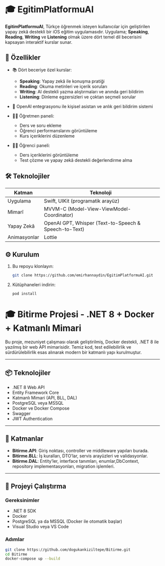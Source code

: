 # 🎓 EgitimPlatformuAI

**EgitimPlatformuAI**, Türkçe öğrenmek isteyen kullanıcılar için geliştirilen yapay zekâ destekli bir iOS eğitim uygulamasıdır. Uygulama; **Speaking**, **Reading**, **Writing** ve **Listening** olmak üzere dört temel dil becerisini kapsayan interaktif kurslar sunar.

## 📱 Özellikler

- 📚 Dört beceriye özel kurslar:  
  - **Speaking**: Yapay zekâ ile konuşma pratiği  
  - **Reading**: Okuma metinleri ve içerik soruları  
  - **Writing**: AI destekli yazma alıştırmaları ve anında geri bildirim  
  - **Listening**: Dinleme egzersizleri ve çoktan seçmeli sorular

- 🤖 OpenAI entegrasyonu ile kişisel asistan ve anlık geri bildirim sistemi

- 🧑‍🏫 Öğretmen paneli:  
  - Ders ve soru ekleme  
  - Öğrenci performanslarını görüntüleme  
  - Kurs içeriklerini düzenleme

- 👨‍🎓 Öğrenci paneli:  
  - Ders içeriklerini görüntüleme  
  - Test çözme ve yapay zekâ destekli değerlendirme alma

## 🛠️ Teknolojiler

| Katman        | Teknoloji                   |
|---------------|-----------------------------|
| Uygulama      | Swift, UIKit (programatik arayüz) |
| Mimarî        | MVVM-C (Model-View-ViewModel-Coordinator) |
| Yapay Zekâ    | OpenAI GPT, Whisper (Text-to-Speech & Speech-to-Text) |
| Animasyonlar  | Lottie                      |

## ⚙️ Kurulum

1. Bu repoyu klonlayın:
   ```bash
   git clone https://github.com/emirhannaydin/EgitimPlatformuAI.git

2. Kütüphaneleri indirin:
   ```bash
   pod install

# 🎓 Bitirme Projesi - .NET 8 + Docker + Katmanlı Mimari

Bu proje, mezuniyet çalışması olarak geliştirilmiş, Docker destekli, .NET 8 ile yazılmış bir web API mimarisidir. Temiz kod, test edilebilirlik ve sürdürülebilirlik esas alınarak modern bir katmanlı yapı kurulmuştur.

---

## 📦 Teknolojiler

- .NET 8 Web API
- Entity Framework Core
- Katmanlı Mimari (API, BLL, DAL)
- PostgreSQL veya MSSQL
- Docker ve Docker Compose
- Swagger
- JWT Authentication

---

## 🧱 Katmanlar

- **Bitirme.API**: Giriş noktası, controller ve middleware yapıları burada.
- **Bitirme.BLL**: İş kuralları, DTO’lar, servis arayüzleri ve validasyonlar.
- **Bitirme.DAL**: Entity’ler, interface tanımları, enumlar,DbContext, repository implementasyonları, migration işlemleri.

---

## 🚀 Projeyi Çalıştırma

### Gereksinimler

- .NET 8 SDK
- Docker
- PostgreSQL ya da MSSQL (Docker ile otomatik başlar)
- Visual Studio veya VS Code

### Adımlar

```bash
git clone https://github.com/dogukankiziltepe/Bitirme.git
cd Bitirme
docker-compose up --build
